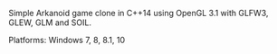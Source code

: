 Simple Arkanoid game clone in C++14 using OpenGL 3.1 with GLFW3, GLEW, GLM and SOIL.

Platforms: Windows 7, 8, 8.1, 10